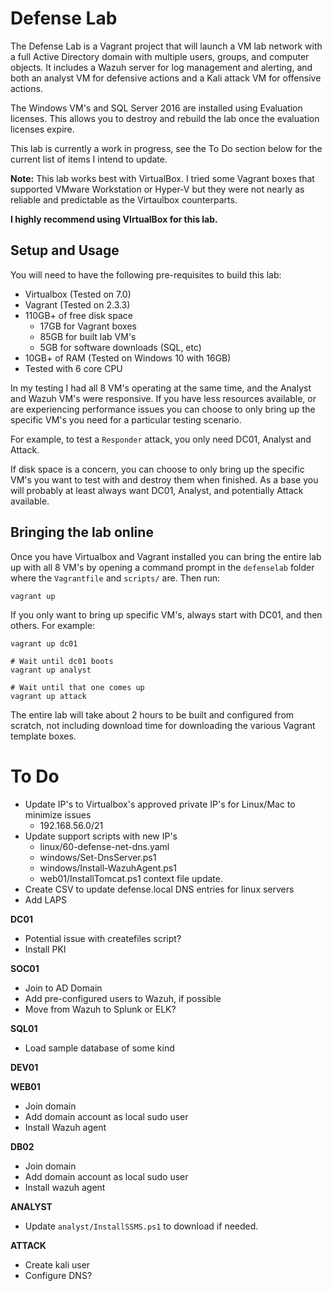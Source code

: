 # Defense Lab
The Defense Lab is a Vagrant project that will launch a VM lab network with a full Active Directory
domain with multiple users, groups, and computer objects. It includes a Wazuh server for log management and
alerting, and both an analyst VM for defensive actions and a Kali attack VM for offensive actions.

The Windows VM's and SQL Server 2016 are installed using Evaluation licenses. This allows you to destroy
and rebuild the lab once the evaluation licenses expire.

This lab is currently a work in progress, see the To Do section below for the current list of items I intend
to update.

**Note:** This lab works best with VirtualBox. I tried some Vagrant boxes that supported VMware Workstation or
Hyper-V but they were not nearly as reliable and predictable as the Virtaulbox counterparts. 

**I highly recommend using VIrtualBox for this lab.**

## Setup and Usage
You will need to have the following pre-requisites to build this lab:
- Virtualbox (Tested on 7.0)
- Vagrant (Tested on 2.3.3)
- 110GB+ of free disk space
    - 17GB for Vagrant boxes
    - 85GB for built lab VM's
    - 5GB for software downloads (SQL, etc)
- 10GB+ of RAM (Tested on Windows 10 with 16GB)
- Tested with 6 core CPU

In my testing I had all 8 VM's operating at the same time, and the Analyst and Wazuh VM's were responsive. 
If you have less resources available, or are experiencing performance issues you can choose to only bring up
the specific VM's you need for a particular testing scenario. 

For example, to test a `Responder` attack, you only need DC01, Analyst and Attack. 

If disk space is a concern, you can choose to only bring up the specific VM's you want to test with and destroy
them when finished. As a base you will probably at least always want DC01, Analyst, and potentially Attack available.

## Bringing the lab online
Once you have Virtualbox and Vagrant installed you can bring the entire lab up with all 8 VM's by opening a
command prompt in the `defenselab` folder where the `Vagrantfile` and `scripts/` are. Then run:
```
vagrant up
```

If you only want to bring up specific VM's, always start with DC01, and then others. For example:
```
vagrant up dc01

# Wait until dc01 boots
vagrant up analyst

# Wait until that one comes up
vagrant up attack
```

The entire lab will take about 2 hours to be built and configured from scratch, not including download time for downloading the various Vagrant template boxes. 

# To Do
- Update IP's to Virtualbox's approved private IP's for Linux/Mac to minimize issues
    - 192.168.56.0/21
- Update support scripts with new IP's
    - linux/60-defense-net-dns.yaml
    - windows/Set-DnsServer.ps1
    - windows/Install-WazuhAgent.ps1
    - web01/InstallTomcat.ps1 context file update.
- Create CSV to update defense.local DNS entries for linux servers
- Add LAPS

**DC01**
- Potential issue with createfiles script?
- Install PKI

**SOC01**
- Join to AD Domain
- Add pre-configured users to Wazuh, if possible
- Move from Wazuh to Splunk or ELK?

**SQL01**
- Load sample database of some kind

**DEV01**


**WEB01**
- Join domain
- Add domain account as local sudo user
- Install Wazuh agent

**DB02**
- Join domain
- Add domain account as local sudo user
- Install wazuh agent

**ANALYST**
- Update `analyst/InstallSSMS.ps1` to download if needed.

**ATTACK**
- Create kali user
- Configure DNS?